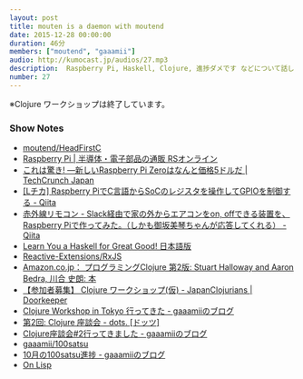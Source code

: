 ```yaml
---
layout: post
title: mouten is a daemon with moutend
date: 2015-12-28 00:00:00
duration: 46分
members: ["moutend", "gaaamii"]
audio: http://kumocast.jp/audios/27.mp3
description:  Raspberry Pi, Haskell, Clojure, 進捗ダメです などについて話しました。
number: 27
---
```


※Clojure ワークショップは終了しています。

### Show Notes

- [moutend/HeadFirstC](https://github.com/moutend/HeadFirstC)
- [Raspberry Pi \| 半導体・電子部品の通販 RSオンライン](http://jp.rs-online.com/web/generalDisplay.html?id=raspberrypi)
- [これは驚き! ―新しいRaspberry Pi Zeroはなんと価格5ドルだ \| TechCrunch Japan](http://jp.techcrunch.com/2015/11/27/20151126raspberry-pi-zero/)
- [\[Lチカ\] Raspberry PiでC言語からSoCのレジスタを操作してGPIOを制御する - Qiita](http://qiita.com/moutend/items/534d597cf5c867273319)
- [赤外線リモコン - Slack経由で家の外からエアコンをon, offできる装置を、Raspberry Piで作ってみた。（しかも御坂美琴ちゃんが応答してくれる） - Qiita](http://qiita.com/KAKY/items/55e6c54fa2073cdc0bbe)
- [Learn You a Haskell for Great Good! 日本語版](https://moutend.github.io/jlyhgg//)
- [Reactive-Extensions/RxJS](https://github.com/Reactive-Extensions/RxJS)
- [Amazon.co.jp： プログラミングClojure 第2版: Stuart Halloway and Aaron Bedra, 川合 史朗: 本](http://www.amazon.co.jp/%E3%83%97%E3%83%AD%E3%82%B0%E3%83%A9%E3%83%9F%E3%83%B3%E3%82%B0Clojure-Stuart-Halloway-Aaron-Bedra/dp/4274069133)
- [【参加者募集】 Clojure ワークショップ(仮) - JapanClojurians \| Doorkeeper](https://japanclojurians.doorkeeper.jp/events/34090)
- [Clojure Workshop in Tokyo 行ってきた - gaaamiiのブログ](http://shgam.hatenadiary.jp/entry/2015/12/15/222155)
- [第2回: Clojure 座談会 - dots. \[ドッツ\]](http://eventdots.jp/event/573295)
- [Clojure座談会#2行ってきました - gaaamiiのブログ](http://shgam.hatenadiary.jp/entry/2015/11/15/014535)
- [gaaamii/100satsu](https://github.com/gaaamii/100satsu)
- [10月の100satsu進捗 - gaaamiiのブログ](http://shgam.hatenadiary.jp/entry/2015/11/05/211847)
- [On Lisp](http://www.asahi-net.or.jp/~kc7k-nd/onlispjhtml/)
